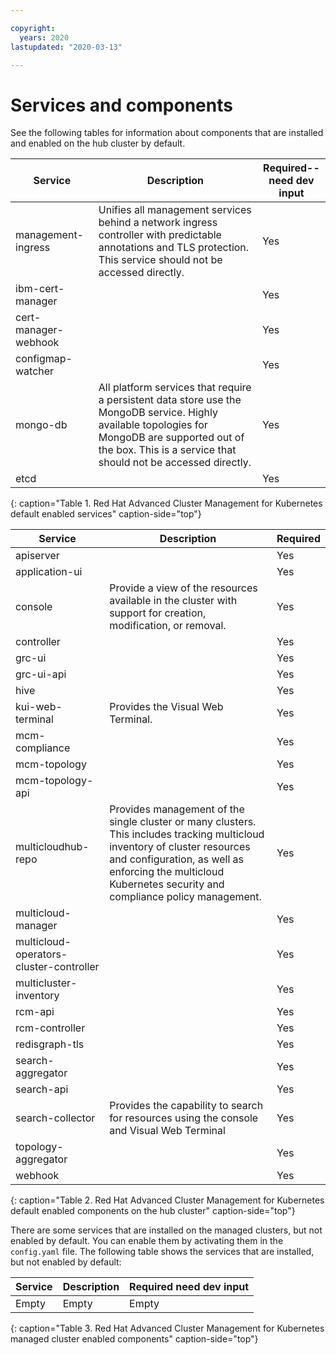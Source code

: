 ```yaml
---

copyright:
  years: 2020
lastupdated: "2020-03-13"

---
```



# Services and components

See the following tables for information about components that are installed and enabled on the hub cluster by default.

|Service|Description|Required--need dev input|
|--------|-----------|-------------------|
|management-ingress|Unifies all management services behind a network ingress controller with predictable annotations and TLS protection. This service should not be accessed directly.|Yes|
|ibm-cert-manager||Yes|
|cert-manager-webhook||Yes|
|configmap-watcher||Yes|
|mongo-db|All platform services that require a persistent data store use the MongoDB service. Highly available topologies for MongoDB are supported out of the box. This is a service that should not be accessed directly.|Yes|
|etcd||Yes|
{: caption="Table 1. Red Hat Advanced Cluster Management for Kubernetes default enabled services" caption-side="top"}

|Service|Description|Required|
|--------|-----------|---------------------|
|apiserver||Yes|
|application-ui||Yes|
|console|Provide a view of the resources available in the cluster with support for creation, modification, or removal.|Yes|
|controller||Yes|
|grc-ui||Yes|
|grc-ui-api||Yes|
|hive||Yes|
|kui-web-terminal|Provides the Visual Web Terminal.|Yes|
|mcm-compliance||Yes|
|mcm-topology||Yes|
|mcm-topology-api||Yes|
|multicloudhub-repo|Provides management of the single cluster or many clusters. This includes tracking multicloud inventory of cluster resources and configuration, as well as enforcing the multicloud Kubernetes security and compliance policy management.|Yes|
|multicloud-manager||Yes|
|multicloud-operators-cluster-controller||Yes|
|multicluster-inventory||Yes|
|rcm-api||Yes|
|rcm-controller||Yes|
|redisgraph-tls||Yes|
|search-aggregator||Yes|
|search-api||Yes|
|search-collector|Provides the capability to search for resources using the console and Visual Web Terminal |Yes|
|topology-aggregator||Yes|
|webhook||Yes|
{: caption="Table 2. Red Hat Advanced Cluster Management for Kubernetes default enabled components on the hub cluster" caption-side="top"}

There are some services that are installed on the managed clusters, but not enabled by default. You can enable them by activating them in the `config.yaml` file. The following table shows the services that are installed, but not enabled by default:

|Service|Description|Required need dev input|
|--------|-----------|-------------------|
|Empty|Empty|Empty|
{: caption="Table 3. Red Hat Advanced Cluster Management for Kubernetes managed cluster enabled components" caption-side="top"}

